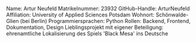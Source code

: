 Name: Artur Neufeld
Matrikelnummer: 23932
GitHub-Handle: ArturNeufeld
Affiliation: University of Applied Sciences Potsdam
Wohnort: Schönwalde-Glien (bei Berlin)
Programmiersprachen: Python
Rollen: Backend, Frontend, Dokumentation, Design
Lieblingsprojekt mit eigener Beteiligung: ehrenamtliche Lokalisierung des Spiels 'Black Mesa' ins Deutsche